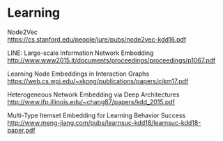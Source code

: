 # Learning
        
Node2Vec                
https://cs.stanford.edu/people/jure/pubs/node2vec-kdd16.pdf

LINE: Large-scale Information Network Embedding   
http://www.www2015.it/documents/proceedings/proceedings/p1067.pdf   

Learning Node Embeddings in Interaction Graphs    
https://web.cs.wpi.edu/~xkong/publications/papers/cikm17.pdf    

Heterogeneous Network Embedding via Deep Architectures    
http://www.ifp.illinois.edu/~chang87/papers/kdd_2015.pdf    

Multi-Type Itemset Embedding for Learning Behavior Success      
http://www.meng-jiang.com/pubs/learnsuc-kdd18/learnsuc-kdd18-paper.pdf      
